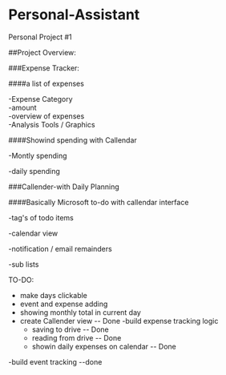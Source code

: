 # Personal-Assistant
Personal Project #1

##Project Overview:

###Expense Tracker:

####a list of expenses

  -Expense Category  
  -amount  
  -overview of expenses  
  -Analysis Tools / Graphics
  
####Showind spending with Callendar

  -Montly spending
  
  -daily spending
  
###Callender-with Daily Planning

####Basically Microsoft to-do with callendar interface

  -tag's of todo items
  
  -calendar view
  
  -notification / email remainders
  
  -sub lists

TO-DO:
- make days clickable
- event and expense adding
- showing monthly total in current day
- create Callender view -- Done
-build expense tracking logic
  - saving to drive -- Done
  - reading from drive -- Done
  - showin daily expenses on calendar -- Done
  
-build event tracking --done

